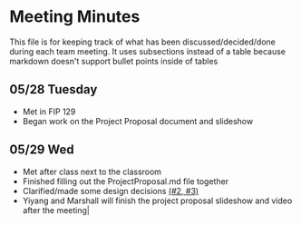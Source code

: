 # Meeting Minutes

This file is for keeping track of what has been discussed/decided/done during each team meeting. It uses subsections instead of a table because markdown doesn't support bullet points inside of tables

## 05/28 Tuesday
- Met in FIP 129
- Began work on the Project Proposal document and slideshow

## 05/29 Wed
- Met after class next to the classroom
- Finished filling out the ProjectProposal.md file together
- Clarified/made some design decisions [(#2, #3)](https://github.com/UBCO-COSC499-Summer-2024/team-12-capstone-team-12/blob/0aaf2c3d063735762ae19cc71f4ad98eaf1c9787/docs/communication/DesignDecisions.md#design-decisions)
- Yiyang and Marshall will finish the project proposal slideshow and video after the meeting|
